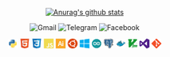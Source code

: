 <div align="center">
  
  [![Anurag's github stats](https://github-readme-stats.vercel.app/api?username=chandansripahi&count_private=true&show_icons=true&include_all_commits=true)](https://github.com/anuraghazra/github-readme-stats)

</div>

<p align="center">
  <a style="text-decoration:none" href="mailto:dev@chandansripathi.com">
    <img src="https://img.shields.io/badge/-Gmail-c14438?style=flat-square&logo=Gmail&logoColor=white" alt="Gmail" />
  </a>
  <a style="text-decoration:none" href="https://t.me/chandansripathi">
    <img src="https://img.shields.io/badge/-Telegram-2CA5E0?style=flat-square&logo=Telegram&logoColor=white" alt="Telegram" />
  </a>
  <a style="text-decoration:none" href="https://www.facebook.com/IamChandanSripathi">
    <img src="https://img.shields.io/badge/-Facebook-3b5998?style=flat-square&labelColor=3b5998&logo=facebook&logoColor=white" alt="Facebook" />
  </a>
</p>

<p align="center">
<img height="20" src="https://raw.githubusercontent.com/devicons/devicon/master/icons/python/python-original.svg"> <img height="20" src="https://raw.githubusercontent.com/devicons/devicon/master/icons/html5/html5-original.svg"> <img height="20" src="https://raw.githubusercontent.com/devicons/devicon/master/icons/css3/css3-original.svg"> <img height="20" src="https://raw.githubusercontent.com/devicons/devicon/master/icons/javascript/javascript-plain.svg"> <img height="20" src="https://raw.githubusercontent.com/devicons/devicon/master/icons/illustrator/illustrator-plain.svg"> <img height="20" src="https://raw.githubusercontent.com/github/explore/80688e429a7d4ef2fca1e82350fe8e3517d3494d/topics/ubuntu/ubuntu.png"> <img height="20" src="https://raw.githubusercontent.com/devicons/devicon/master/icons/windows8/windows8-original.svg"> <img height="20" src="https://raw.githubusercontent.com/github/explore/80688e429a7d4ef2fca1e82350fe8e3517d3494d/topics/arduino/arduino.png"> <img height="20" src="https://raw.githubusercontent.com/devicons/devicon/master/icons/postgresql/postgresql-original.svg"> <img height="20" src="https://raw.githubusercontent.com/devicons/devicon/master/icons/docker/docker-original.svg"> <img height="20" src="https://raw.githubusercontent.com/devicons/devicon/master/icons/vim/vim-plain.svg"> <img height="20" src="https://raw.githubusercontent.com/devicons/devicon/master/icons/visualstudio/visualstudio-plain.svg"> <img height="20" src="https://raw.githubusercontent.com/devicons/devicon/master/icons/git/git-original.svg">
</p>

